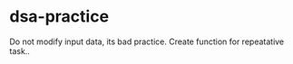 # dsa-practice
Do not modify input data, its bad practice.
Create function for repeatative task.. 
<!--snake inside house cant access pc.-->
<!-- first flight - - >
if you know something and u think that you should tell to other people about idea or thinking. you should do it without thinking...
better to share knowledge 

length of int => (int) (Math.log10(number) + 1) => 123=>3
chatAt to int => "123".charAt(0)-'0' => 1

XOR PROPERTY<br>
A^1= invert of A<br>
A^0=A<br>
A'^A=0<br>

Print hashmap for debuging or use debugger<br>
System.out.println(Arrays.asList(map));<br>
Started on 12 feb 2022

15 feb 2022 => 100 total questions <br>
Easy   Medium  Hard<br>
77/546 22/1159 1/468<br>

15 march 2022 => 163 total questions <br>
Easy   Medium  Hard<br>
124/546 44/1159 1/468<br>

busy in job :( and trip and out of connection. can't break streak so now I have to code everyday

Convert arraylist to int[]<br>
public static int[] convertIntegers(List<Integer> integers)<br>
{<br>
    int[] ret = new int[integers.size()];<br>
    for (int i=0; i < ret.length; i++)<br>
    {<br>
        ret[i] = integers.get(i).intValue();<br>
    }<br>
    return ret;<br>
}<br>
<!--was bad day :(-->
